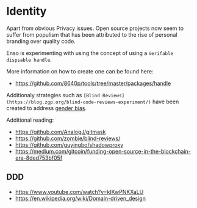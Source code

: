 # Identity

Apart from obvious Privacy issues. Open source projects now seem to suffer from
populism that has been attributed to the rise of personal branding over quality code.

Enso is experimenting with using the concept of using a `Verifable dispsable handle`.

More information on how to create one can be found here:

* https://github.com/8640p/tools/tree/master/packages/handle

Additionaly strategies such as `[Blind Reviews](https://blog.zgp.org/blind-code-reviews-experiment/)` have been created to address [gender bias](https://blog.mozilla.org/blog/2018/03/08/gender-bias-code-reviews/).

Additional reading:

* https://github.com/AnalogJ/gitmask
* https://github.com/zombie/blind-reviews/
* https://github.com/guyingbo/shadowproxy
* https://medium.com/gitcoin/funding-open-source-in-the-blockchain-era-8ded753bf05f

## DDD

* https://www.youtube.com/watch?v=kIKwPNKXaLU
* https://en.wikipedia.org/wiki/Domain-driven_design
